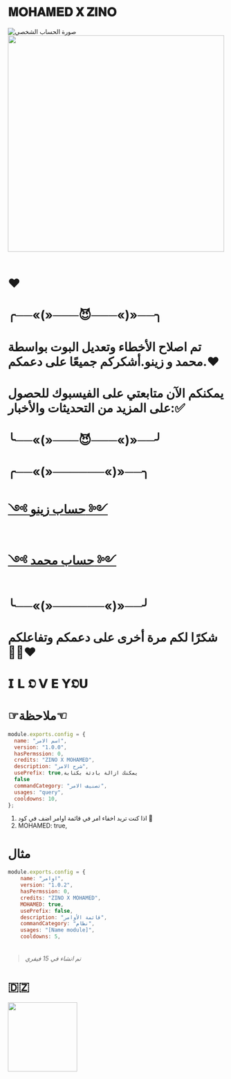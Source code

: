 #    𝐌𝐎𝐇𝐀𝐌𝐄𝐃 𝐗 𝐙𝐈𝐍𝐎

![صورة الحساب الشخصي](https://i.imgur.com/ScaJztZ.jpeg)
<img src="https://user-images.githubusercontent.com/74038190/212284115-f47cd8ff-2ffb-4b04-b5bf-4d1c14c0247f.gif" width="500">
<br><br>
# ❤️
# ╭──«(»───😈───«)»──╮
# تم اصلاح الأخطاء وتعديل البوت بواسطة محمد و زينو.أشكركم جميعًا على دعمكم.❤️

# يمكنكم الآن متابعتي على الفيسبوك للحصول على المزيد من التحديثات والأخبار:✅

# ╰──«(»───😈───«)»──╯

# ╭──«(»──────«)»──╮
# [༺ حساب زينو ༻](https://www.facebook.com/Theshadowisblack)
# [༺ حساب محمد ༻](https://www.facebook.com/Theshadowisblack)

# ╰──«(»──────«)»──╯

# شكرًا لكم مرة أخرى على دعمكم وتفاعلكم 🫶🏻❤

# 𝗜 𝗟 𝕺 𝗩 𝗘 𝗬𝕺𝗨


# ☞ملاحظة☜

```js
module.exports.config = {
  name: "اسم الامر",
  version: "1.0.0",
  hasPermssion: 0,
  credits: "ZINO X MOHAMED",
  description: "شرح الامر",
  usePrefix: true,يمكنك ازالة بادئة بكتابة 
  false
  commandCategory: "تصنيف الامر",
  usages: "query",
  cooldowns: 10,
};
```

1. اذا كنت تريد اخفاء امر في قائمة اوامر اضف في كود 👀
2. MOHAMED: true,

# مثال

```js
module.exports.config = {
    name: "اوامر",
    version: "1.0.2",
    hasPermssion: 0,
    credits: "ZINO X MOHAMED",
    MOHAMED: true,
    usePrefix: false,
    description: "قائمة الأوامر",
    commandCategory: "نظام",
    usages: "[Name module]",
    cooldowns: 5,
    
```

> <h6>تم انشاء في 15 فيفري</h6>

# 🇩🇿
<img src="https://user-images.githubusercontent.com/74038190/216649426-0c2ee152-84d8-4707-85c4-27a378d2f78a.gif" width="160" />
